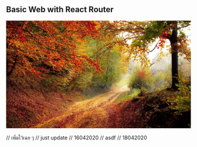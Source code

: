 Basic Web with React Router
---

![Screenshot](/public/images/autumn.jpg)

// เพิ่มไว้เฉย ๆ
// just update
// 16042020
// asdf
// 18042020
